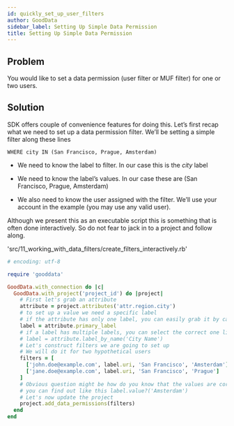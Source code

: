 ```yaml
---
id: quickly_set_up_user_filters
author: GoodData
sidebar_label: Setting Up Simple Data Permission
title: Setting Up Simple Data Permission
---
```


Problem
-------

You would like to set a data permission (user filter or MUF filter) for
one or two users.

Solution
--------

SDK offers couple of convenience features for doing this. Let’s first
recap what we need to set up a data permission filter. We’ll be setting
a simple filter along these lines

    WHERE city IN (San Francisco, Prague, Amsterdam)

-   We need to know the label to filter. In our case this is the *city*
    label

-   We need to know the label’s values. In our case these are (San
    Francisco, Prague, Amsterdam)

-   We also need to know the user assigned with the filter. We’ll use
    your account in the example (you may use any valid user).

Although we present this as an executable script this is something that
is often done interactively. So do not fear to jack in to a project and
follow along.


'src/11\_working\_with\_data\_filters/create\_filters\_interactively.rb'
```ruby
# encoding: utf-8

require 'gooddata'

GoodData.with_connection do |c|
  GoodData.with_project('project_id') do |project|
    # First let's grab an attribute
    attribute = project.attributes('attr.region.city')
    # to set up a value we need a specific label
    # if the attribute has only one label, you can easily grab it by calling #primary_label
    label = attribute.primary_label
    # if a label has multiple labels, you can select the correct one like this
    # label = attribute.label_by_name('City Name')
    # Let's construct filters we are going to set up
    # We will do it for two hypothetical users
    filters = [
      ['john.doe@example.com', label.uri, 'San Francisco', 'Amsterdam'],
      ['jane.doe@example.com', label.uri, 'San Francisco', 'Prague']
    ]
    # Obvious question might be how do you know that the values are correct
    # you can find out like this label.value?('Amsterdam')
    # Let's now update the project
    project.add_data_permissions(filters)
  end
end 
```
